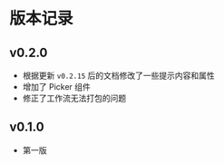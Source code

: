 # 版本记录

## v0.2.0

- 根据更新 `v0.2.15` 后的文档修改了一些提示内容和属性
- 增加了 Picker 组件
- 修正了工作流无法打包的问题

## v0.1.0

- 第一版